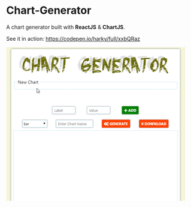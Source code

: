 # Chart-Generator

A chart generator built with **ReactJS** &amp; **ChartJS**.

See it in action: https://codepen.io/harky/full/xxbQRaz


![Chart Generator](https://raw.githubusercontent.com/iamharky/Chart-Generator/master/chart-generator.gif)
